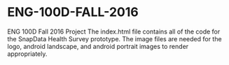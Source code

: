 # ENG-100D-FALL-2016
ENG 100D Fall 2016 Project
The index.html file contains all of the code for the SnapData Health Survey prototype. The image files are needed for the logo, android landscape, and android portrait images to render appropriately. 
